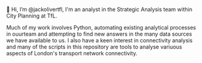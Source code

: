 👋 Hi, I’m @jackolivertfl, I'm an analyst in the Strategic Analysis team within City Planning at TfL.

Much of my work involves Python, automating existing analytical processes in ouurteam and attempting to find new answers 
in the many data sources we have available to us. I also have a keen interest in connectivity analysis and many of the 
scripts in this repository are tools to analyse variuous aspects of London's transport network connectivity.
